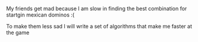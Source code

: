 My friends get mad because I am slow in finding the best combination for startgin mexican dominos :(

To make them less sad I will write a set of algorithms that make me faster at the game
